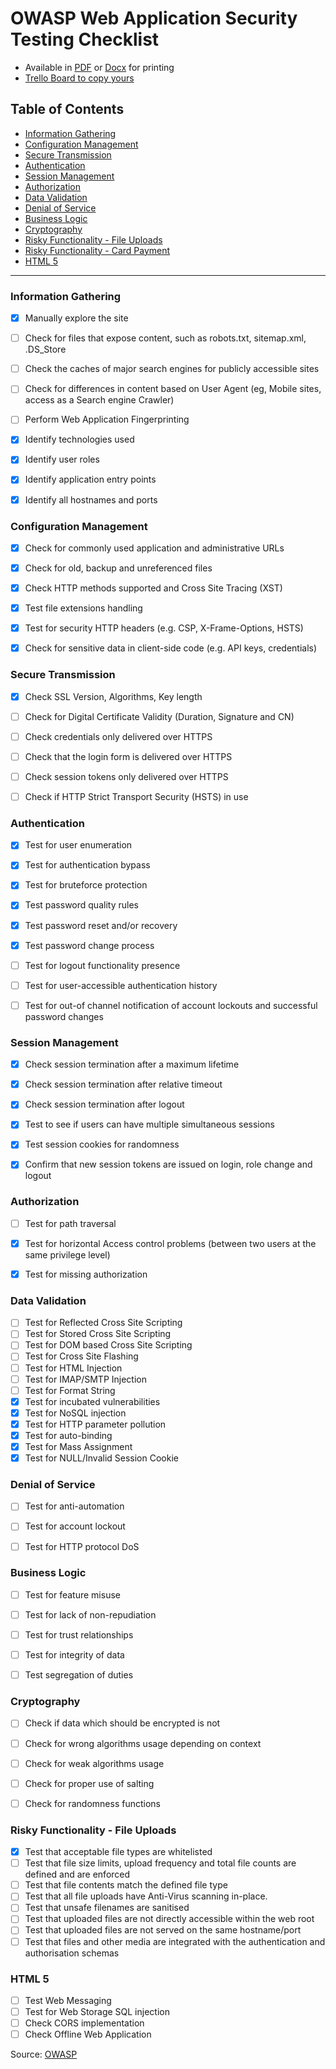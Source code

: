 # OWASP Web Application Security Testing Checklist
- Available in [PDF](OWASP/OWASP%20Web%20Application%20Security%20Testing%20Checklist.pdf) or [Docx](OWASP/OWASP%20Web%20Application%20Security%20Testing%20Checklist.docx) for printing
-  [Trello Board to copy yours](https://trello.com/b/zTSkJPkL/owasp-web-checklist)

## Table of Contents

* [Information Gathering](#Information)
* [Configuration Management](#Configuration)
* [Secure Transmission](#Transmission)
* [Authentication](#Authentication)
* [Session Management](#Session)
* [Authorization](#Authorization)
* [Data Validation](#Validation)
* [Denial of Service](#Denial)
* [Business Logic](#Business)
* [Cryptography](#Cryptography)
* [Risky Functionality - File Uploads](#File)
* [Risky Functionality - Card Payment](#Card)
* [HTML 5](#HTML)

-------
### <a name="Information">Information Gathering</a>
- [x] Manually explore the site
- [ ] Check for files that expose content, such as robots.txt, sitemap.xml, .DS_Store
- [ ] Check the caches of major search engines for publicly accessible sites
- [ ] Check for differences in content based on User Agent (eg, Mobile sites, access as a Search engine Crawler)
- [ ] Perform Web Application Fingerprinting
- [x] Identify technologies used
- [x] Identify user roles
- [x] Identify application entry points
- [x] Identify all hostnames and ports


### <a name="Configuration">Configuration Management</a>

- [x] Check for commonly used application and administrative URLs
- [x] Check for old, backup and unreferenced files
- [x] Check HTTP methods supported and Cross Site Tracing (XST)
- [x] Test file extensions handling
- [x] Test for security HTTP headers (e.g. CSP, X-Frame-Options, HSTS)
- [x] Check for sensitive data in client-side code (e.g. API keys, credentials)


### <a name="Transmission">Secure Transmission</a>

- [x] Check SSL Version, Algorithms, Key length
- [ ] Check for Digital Certificate Validity (Duration, Signature and CN)
- [ ] Check credentials only delivered over HTTPS
- [ ] Check that the login form is delivered over HTTPS
- [ ] Check session tokens only delivered over HTTPS
- [ ] Check if HTTP Strict Transport Security (HSTS) in use



### <a name="Authentication">Authentication</a>
- [x] Test for user enumeration
- [x] Test for authentication bypass
- [x] Test for bruteforce protection
- [x] Test password quality rules
- [x] Test password reset and/or recovery
- [x] Test password change process
- [ ] Test for logout functionality presence
- [ ] Test for user-accessible authentication history
- [ ] Test for out-of channel notification of account lockouts and successful password changes



### <a name="Session">Session Management</a>
- [x] Check session termination after a maximum lifetime
- [x] Check session termination after relative timeout
- [x] Check session termination after logout
- [x] Test to see if users can have multiple simultaneous sessions
- [x] Test session cookies for randomness
- [x] Confirm that new session tokens are issued on login, role change and logout



### <a name="Authorization">Authorization</a>
- [ ] Test for path traversal
- [x] Test for horizontal Access control problems (between two users at the same privilege level)
- [x] Test for missing authorization


### <a name="Validation">Data Validation</a>
- [ ] Test for Reflected Cross Site Scripting
- [ ] Test for Stored Cross Site Scripting
- [ ] Test for DOM based Cross Site Scripting
- [ ] Test for Cross Site Flashing
- [ ] Test for HTML Injection
- [ ] Test for IMAP/SMTP Injection
- [ ] Test for Format String
- [x] Test for incubated vulnerabilities
- [x] Test for NoSQL injection
- [x] Test for HTTP parameter pollution
- [x] Test for auto-binding
- [x] Test for Mass Assignment
- [x] Test for NULL/Invalid Session Cookie

### <a name="Denial">Denial of Service</a>
- [ ] Test for anti-automation
- [ ] Test for account lockout
- [ ] Test for HTTP protocol DoS


### <a name="Business">Business Logic</a>
- [ ] Test for feature misuse
- [ ] Test for lack of non-repudiation
- [ ] Test for trust relationships
- [ ] Test for integrity of data
- [ ] Test segregation of duties


### <a name="Cryptography">Cryptography</a>
- [ ] Check if data which should be encrypted is not
- [ ] Check for wrong algorithms usage depending on context
- [ ] Check for weak algorithms usage
- [ ] Check for proper use of salting
- [ ] Check for randomness functions


### <a name="File">Risky Functionality - File Uploads</a>
- [X] Test that acceptable file types are whitelisted
- [ ] Test that file size limits, upload frequency and total file counts are defined and are enforced
- [ ] Test that file contents match the defined file type
- [ ] Test that all file uploads have Anti-Virus scanning in-place.
- [ ] Test that unsafe filenames are sanitised
- [ ] Test that uploaded files are not directly accessible within the web root
- [ ] Test that uploaded files are not served on the same hostname/port
- [ ] Test that files and other media are integrated with the authentication and authorisation schemas

### <a name="HTML">HTML 5</a>
- [ ] Test Web Messaging
- [ ] Test for Web Storage SQL injection
- [ ] Check CORS implementation
- [ ] Check Offline Web Application

Source: [OWASP](https://www.owasp.org/index.php/Web_Application_Security_Testing_Cheat_Sheet)